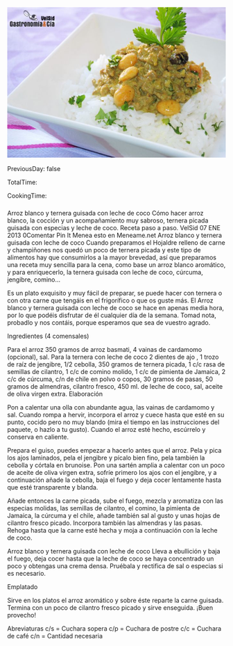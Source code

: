 [title]: #()

## 

[img]: #()

![](../docs/imgs/0051-arroz_ternera_picada_coco1.jpg)

[#url]:#()

[](https://gastronomiaycia.republica.com/2013/01/07/arroz-blanco-y-ternera-guisada-con-leche-de-coco/)

[recipe-time]: #()

PreviousDay: false

TotalTime: 

CookingTime: 

[ingredients-content]: #()

### 


[content]: #()


Arroz blanco y ternera guisada con leche de coco
Cómo hacer arroz blanco, la cocción y un acompañamiento muy sabroso,
ternera picada guisada con especias y leche de coco. Receta paso a paso.
VelSid
07 ENE 2013
0Comentar
Pin It
Menea esto en Meneame.net
Arroz blanco y ternera guisada con leche de coco
Cuando preparamos el Hojaldre relleno de carne y champiñones nos quedó un
poco de ternera picada y este tipo de alimentos hay que consumirlos a la
mayor brevedad, así que preparamos una receta muy sencilla para la cena,
como base un arroz blanco aromático, y para enriquecerlo, la ternera
guisada con leche de coco, cúrcuma, jengibre, comino…

Es un plato exquisito y muy fácil de preparar, se puede hacer con ternera o
con otra carne que tengáis en el frigorífico o que os guste más. El Arroz
blanco y ternera guisada con leche de coco se hace en apenas media hora,
por lo que podéis disfrutar de él cualquier día de la semana. Tomad nota,
probadlo y nos contáis, porque esperamos que sea de vuestro agrado.

Ingredientes (4 comensales)

Para el arroz
350 gramos de arroz basmati, 4 vainas de cardamomo (opcional), sal.
Para la ternera con leche de coco
2 dientes de ajo , 1 trozo de raíz de jengibre, 1/2 cebolla, 350 gramos de
ternera picada, 1 c/c rasa de semillas de cilantro, 1 c/c de comino molido,
1 c/c de pimienta de Jamaica, 2 c/c de cúrcuma, c/n de chile en polvo o
copos, 30 gramos de pasas, 50 gramos de almendras, cilantro fresco, 450 ml.
de leche de coco, sal, aceite de oliva virgen extra.
Elaboración

Pon a calentar una olla con abundante agua, las vainas de cardamomo y sal.
Cuando rompa a hervir, incorpora el arroz y cuece hasta que esté en su
punto, cocido pero no muy blando (mira el tiempo en las instrucciones del
paquete, o hazlo a tu gusto). Cuando el arroz esté hecho, escúrrelo y
conserva en caliente.

Prepara el guiso, puedes empezar a hacerlo antes que el arroz. Pela y pica
los ajos laminados, pela el jengibre y pícalo bien fino, pela también la
cebolla y córtala en brunoise. Pon una sartén amplia a calentar con un poco
de aceite de oliva virgen extra, sofríe primero los ajos con el jengibre, y
a continuación añade la cebolla, baja el fuego y deja cocer lentamente
hasta que esté transparente y blanda.

Añade entonces la carne picada, sube el fuego, mezcla y aromatiza con las
especias molidas, las semillas de cilantro, el comino, la pimienta de
Jamaica, la cúrcuma y el chile, añade también sal al gusto y unas hojas de
cilantro fresco picado. Incorpora también las almendras y las pasas. Rehoga
hasta que la carne esté hecha y moja a continuación con la leche de coco.

Arroz blanco y ternera guisada con leche de coco
Lleva a ebullición y baja el fuego, deja cocer hasta que la leche de coco
se haya concentrado un poco y obtengas una crema densa. Pruébala y
rectifica de sal o especias si es necesario.

Emplatado

Sirve en los platos el arroz aromático y sobre éste reparte la carne
guisada. Termina con un poco de cilantro fresco picado y sirve enseguida.
¡Buen provecho!

Abreviaturas
c/s = Cuchara sopera
c/p = Cuchara de postre
c/c = Cuchara de café
c/n = Cantidad necesaria
